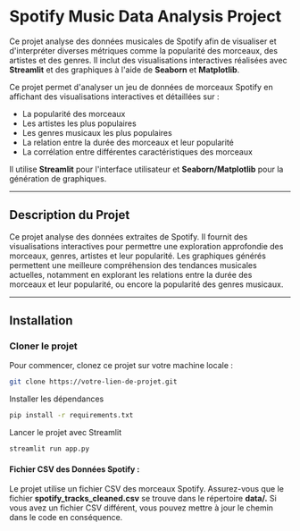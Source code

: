 # **Spotify Music Data Analysis Project**

Ce projet analyse des données musicales de Spotify afin de visualiser et d'interpréter diverses métriques comme la popularité des morceaux, des artistes et des genres. Il inclut des visualisations interactives réalisées avec **Streamlit** et des graphiques à l'aide de **Seaborn** et **Matplotlib**.

Ce projet permet d'analyser un jeu de données de morceaux Spotify en affichant des visualisations interactives et détaillées sur :

- La popularité des morceaux
- Les artistes les plus populaires
- Les genres musicaux les plus populaires
- La relation entre la durée des morceaux et leur popularité
- La corrélation entre différentes caractéristiques des morceaux

Il utilise **Streamlit** pour l'interface utilisateur et **Seaborn/Matplotlib** pour la génération de graphiques.

---

## **Description du Projet**

Ce projet analyse des données extraites de Spotify. Il fournit des visualisations interactives pour permettre une exploration approfondie des morceaux, genres, artistes et leur popularité. Les graphiques générés permettent une meilleure compréhension des tendances musicales actuelles, notamment en explorant les relations entre la durée des morceaux et leur popularité, ou encore la popularité des genres musicaux.

---

## **Installation**

### **Cloner le projet**

Pour commencer, clonez ce projet sur votre machine locale :

```bash
git clone https://votre-lien-de-projet.git
```

Installer les dépendances
```bash
pip install -r requirements.txt
```

Lancer le projet avec Streamlit
```bash
streamlit run app.py
```

#### Fichier CSV des Données Spotify :

Le projet utilise un fichier CSV des morceaux Spotify. Assurez-vous que le fichier **spotify_tracks_cleaned.csv** se trouve dans le répertoire **data/.** Si vous avez un fichier CSV différent, vous pouvez mettre à jour le chemin dans le code en conséquence.




